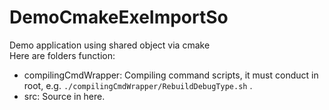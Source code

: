 # DemoCmakeExeImportSo
Demo application using shared object via cmake</br>
Here are folders function:
* compilingCmdWrapper: Compiling command scripts, it must conduct in root, e.g. `./compilingCmdWrapper/RebuildDebugType.sh` .
* src: Source in here.
